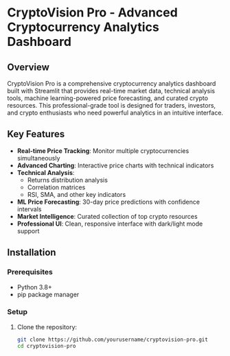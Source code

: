 # CryptoVision Pro - Advanced Cryptocurrency Analytics Dashboard

## Overview

CryptoVision Pro is a comprehensive cryptocurrency analytics dashboard built with Streamlit that provides real-time market data, technical analysis tools, machine learning-powered price forecasting, and curated crypto resources. This professional-grade tool is designed for traders, investors, and crypto enthusiasts who need powerful analytics in an intuitive interface.

## Key Features

- **Real-time Price Tracking**: Monitor multiple cryptocurrencies simultaneously
- **Advanced Charting**: Interactive price charts with technical indicators
- **Technical Analysis**: 
  - Returns distribution analysis
  - Correlation matrices
  - RSI, SMA, and other key indicators
- **ML Price Forecasting**: 30-day price predictions with confidence intervals
- **Market Intelligence**: Curated collection of top crypto resources
- **Professional UI**: Clean, responsive interface with dark/light mode support

## Installation

### Prerequisites

- Python 3.8+
- pip package manager

### Setup

1. Clone the repository:
   ```bash
   git clone https://github.com/yourusername/cryptovision-pro.git
   cd cryptovision-pro
